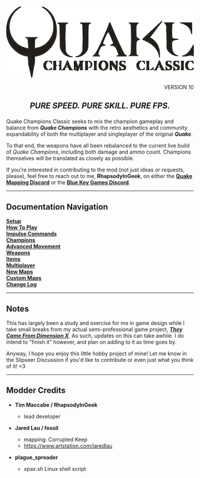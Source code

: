 <p align=center><img src="images/qcc_logo.png" /></p>
<p align=right> VERSION 10 </p>

## <p align=center> ***PURE SPEED. PURE SKILL. PURE FPS.***<br>

Quake Champions Classic seeks to mix the champion gameplay and balance from ***Quake Champions*** with the retro aesthetics and community expandability of both the multiplayer and singleplayer of the original ***Quake***.<br>

To that end, the weapons have all been rebalanced to the current live build of _Quake Champions_, including both damage and ammo count. Champions themselves will be translated as closely as possible.<br>

If you're interested in contributing to the mod (not just ideas or requests, please), feel free to reach out to me, **RhapsodyInGeek**, on either the [**Quake Mapping Discord**](https://discord.gg/f5Y99aM) or the [**Blue Key Games Discord**](https://discord.com/invite/XAw2a8fQPX).

---
## Documentation Navigation

[**Setup**](setup.md)<br>
[**How To Play**](howtoplay.md)<br>
[**Impulse Commands**](impulse.md)<br>
[**Champions**](champions.md)<br>
[**Advanced Movement**](movement.md)<br>
[**Weapons**](weapons.md)<br>
[**Items**](items.md)<br>
[**Multiplayer**](multiplayer.md)<br>
[**New Maps**](maps.md)<br>
[**Custom Maps**](custommaps.md)<br>
[**Change Log**](changelog.md)<br>

---
## Notes

This has largely been a study and exercise for me in game design while I take small breaks from my actual semi-professional game project, [***They Came From Dimension X***](https://store.steampowered.com/app/2115890/They_Came_From_Dimension_X/). As such, updates on this can take awhile. I do intend to "finish it" however, and plan on adding to it as time goes by.

Anyway, I hope you enjoy this little hobby project of mine! Let me know in the Slipseer Discussion if you'd like to contribute or even just what you think of it! <3

---
## Modder Credits

- **Tim Maccabe / RhapsodyInGeek**
    - lead developer

- **Jared Lau / fossil**
    - mapping: Corrupted Keep
    - https://www.artstation.com/jaredlau

- **plague_spreader**
    - xpax.sh Linux shell script

<br>
